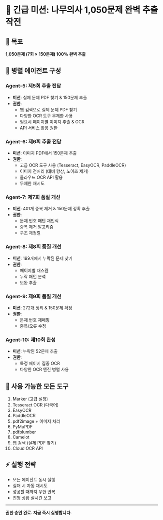 # 🚨 긴급 미션: 나무의사 1,050문제 완벽 추출 작전

## 🎯 목표
**1,050문제 (7회 × 150문제) 100% 완벽 추출**

## 🤖 병렬 에이전트 구성

### Agent-5: 제5회 추출 전담
- **미션**: 실제 문제 PDF 찾기 & 150문제 추출
- **권한**: 
  - 웹 검색으로 실제 문제 PDF 찾기
  - 다양한 OCR 도구 무제한 사용
  - 필요시 페이지별 이미지 추출 & OCR
  - API 서비스 활용 권한

### Agent-6: 제6회 추출 전담  
- **미션**: 이미지 PDF에서 150문제 추출
- **권한**:
  - 고급 OCR 도구 사용 (Tesseract, EasyOCR, PaddleOCR)
  - 이미지 전처리 (대비 향상, 노이즈 제거)
  - 클라우드 OCR API 활용
  - 무제한 재시도

### Agent-7: 제7회 품질 개선
- **미션**: 401개 중복 제거 & 150문제 정확 추출
- **권한**:
  - 문제 번호 패턴 재인식
  - 중복 제거 알고리즘
  - 구조 재정렬

### Agent-8: 제8회 품질 개선
- **미션**: 199개에서 누락된 문제 찾기
- **권한**:
  - 페이지별 재스캔
  - 누락 패턴 분석
  - 보완 추출

### Agent-9: 제9회 품질 개선
- **미션**: 272개 정리 & 150문제 확정
- **권한**:
  - 문제 번호 재매핑
  - 중복/오류 수정

### Agent-10: 제10회 완성
- **미션**: 누락된 52문제 추출
- **권한**:
  - 특정 페이지 집중 OCR
  - 다양한 OCR 엔진 병렬 사용

## 🔧 사용 가능한 모든 도구
1. Marker (고급 설정)
2. Tesseract OCR (다국어)
3. EasyOCR
4. PaddleOCR
5. pdf2image + 이미지 처리
6. PyMuPDF
7. pdfplumber
8. Camelot
9. 웹 검색 (실제 PDF 찾기)
10. Cloud OCR API

## ⚡ 실행 전략
- 모든 에이전트 동시 실행
- 실패 시 자동 재시도
- 성공할 때까지 무한 반복
- 진행 상황 실시간 보고

---
**권한 승인 완료. 지금 즉시 실행합니다.**